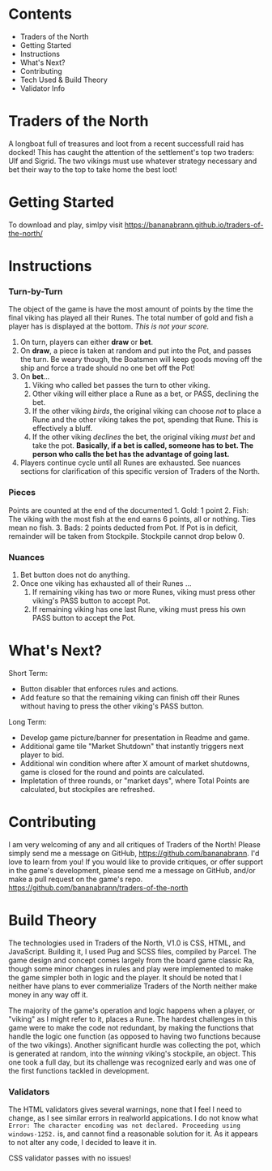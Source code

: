 # Contents
* Traders of the North
* Getting Started
* Instructions
* What's Next?
* Contributing
* Tech Used & Build Theory
* Validator Info

# Traders of the North
A longboat full of treasures and loot from a recent successfull raid has docked! This has caught the attention of the settlement's top two traders: Ulf and Sigrid. The two vikings must use whatever strategy necessary and bet their way to the top to take home the best loot!

# Getting Started
To download and play, simlpy visit https://bananabrann.github.io/traders-of-the-north/

# Instructions
### Turn-by-Turn
The object of the game is have the most amount of points by the time the final viking has played all their Runes. The total number of gold and fish a player has is displayed at the bottom. *This is not your score.*
1. On turn, players can either **draw** or **bet**.
1. On **draw**, a piece is taken at random and put into the Pot, and passes the turn. Be weary though, the Boatsmen will keep goods moving off the ship and force a trade should no one bet off the Pot!
1. On **bet**...
    1. Viking who called bet passes the turn to other viking.
    1. Other viking will either place a Rune as a bet, or PASS, declining the bet.
    1. If the other viking *birds*, the original viking can choose *not* to place a Rune and the other viking takes the pot, spending that Rune. This is effectively a bluff.
    1. If the other viking *declines* the bet, the original viking *must bet* and take the pot. **Basically, if a bet is called, someone has to bet. The person who calls the bet has the advantage of going last.**
1. Players continue cycle until all Runes are exhausted. See nuances sections for clarification of this specific version of Traders of the North.

### Pieces
Points are counted at the end of the documented
    1. Gold: 1 point
    2. Fish: The viking with the most fish at the end earns 6 points, all or nothing. Ties mean no fish.
    3. Bads: 2 points deducted from Pot. If Pot is in deficit, remainder will be taken from Stockpile. Stockpile cannot drop below 0.

### Nuances
1. Bet button does not do anything.
1. Once one viking has exhausted all of their Runes ...
    1. If remaining viking has two or more Runes, viking must press other viking's PASS button to accept Pot.
    1. If remaining viking has one last Rune, viking must press his own PASS button to accept the Pot.

# What's Next?
Short Term:
- Button disabler that enforces rules and actions.
- Add feature so that the remaining viking can finish off their Runes without having to press the other viking's PASS button.

Long Term:
- Develop game picture/banner for presentation in Readme and game.
- Additional game tile "Market Shutdown" that instantly triggers next player to bid.
- Additional win condition where after X amount of market shutdowns, game is closed for the round and points are calculated.
- Impletation of three rounds, or "market days", where Total Points are calculated, but stockpiles are refreshed.

# Contributing
I am very welcoming of any and all critiques of Traders of the North! Please simply send me a message on GitHub, https://github.com/bananabrann. I'd love to learn from you!
If you would like to provide critiques, or offer support in the game's development, please send me a message on GitHub, and/or make a pull request on the game's repo. https://github.com/bananabrann/traders-of-the-north

# Build Theory
The technologies used in Traders of the North, V1.0 is CSS, HTML, and JavaScript. Building it, I used Pug and SCSS files, compiled by Parcel. The game design and concept comes largely from the board game classic Ra, though some minor changes in rules and play were implemented to make the game simpler both in logic and the player. It should be noted that I neither have plans to ever commerialize Traders of the North neither make money in any way off it.

The majority of the game's operation and logic happens when a player, or "viking" as I might refer to it, places a Rune. The hardest challenges in this game were to make the code not redundant, by making the functions that handle the logic one function (as opposed to having two functions because of the two vikings). Another significant hurdle was collecting the pot, which is generated at random, into the *winning* viking's stockpile, an object. This one took a full day, but its challenge was recognized early and was one of the first functions tackled in development.

### Validators
The HTML validators gives several warnings, none that I feel I need to change, as I see similar errors in realworld appications.
I do not know what `Error: The character encoding was not declared. Proceeding using windows-1252.` is, and cannot find a reasonable solution for it. As it appears to not alter any code, I decided to leave it in.

CSS validator passes with no issues!

